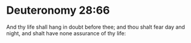 # Deuteronomy 28:66

And thy life shall hang in doubt before thee; and thou shalt fear day and night, and shalt have none assurance of thy life: